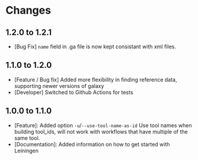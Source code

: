 Changes
======

1.2.0 to 1.2.1
--------------
* [Bug Fix] `name` field in .ga file is now kept consistant with xml files.

1.1.0 to 1.2.0
--------------
* [Feature / Bug fix] Added more flexibility in finding reference data, supporting newer versions of galaxy
* [Developer] Switched to Github Actions for tests

1.0.0 to 1.1.0
--------------
* [Feature]: Added option `-u`/`--use-tool-name-as-id` Use tool names when building tool_ids, will not work with workflows that have multiple of the same tool.
* [Documentation]: Added information on how to get started with Leiningen

